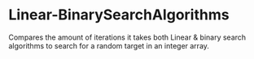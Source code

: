 # Linear-BinarySearchAlgorithms
Compares the amount of iterations it takes both Linear &amp; binary search algorithms to search for a random target in an integer array.
